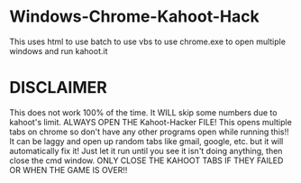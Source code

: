 # Windows-Chrome-Kahoot-Hack
This uses html to use batch to use vbs to use chrome.exe to open multiple windows and run kahoot.it

# DISCLAIMER
This does not work 100% of the time. It WILL skip some numbers due to kahoot's limit. ALWAYS OPEN THE Kahoot-Hacker FILE! This opens multiple tabs on chrome so don't have any other programs open while running this!! It can be laggy and open up random tabs like gmail, google, etc. but it will automatically fix it! Just let it run until you see it isn't doing anything, then close the cmd window. ONLY CLOSE THE KAHOOT TABS IF THEY FAILED OR WHEN THE GAME IS OVER!!
